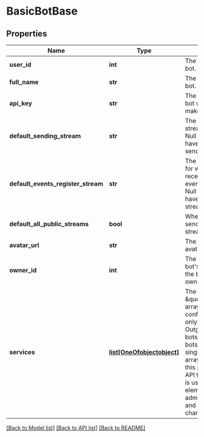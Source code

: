 # BasicBotBase


## Properties
Name | Type | Description | Notes
------------ | ------------- | ------------- | -------------
**user_id** | **int** | The user id of the bot.  | [optional] 
**full_name** | **str** | The full name of the bot.  | [optional] 
**api_key** | **str** | The API key of the bot which it uses to make API requests.  | [optional] 
**default_sending_stream** | **str** | The default sending stream of the bot. Null if the bot doesn&#39;t have a default sending stream.  | [optional] 
**default_events_register_stream** | **str** | The default stream for which the bot receives events/register data. Null if the bot doesn&#39;t have such a default stream.  | [optional] 
**default_all_public_streams** | **bool** | Whether the bot can send messages to all streams by default.  | [optional] 
**avatar_url** | **str** | The URL of the bot&#39;s avatar.  | [optional] 
**owner_id** | **int** | The user id of the bot&#39;s owner.  Null if the bot has no owner.  | [optional] 
**services** | [**list[OneOfobjectobject]**](OneOfobjectobject.md) | The \&quot;Services\&quot; array contains extra configuration fields only relevant for Outgoing webhook bots and Embedded bots.  It is always a single-element array.  We consider this part of the Zulip API to be unstable; it is used only for UI elements for administering bots and is likely to change.  | [optional] 

[[Back to Model list]](../README.md#documentation-for-models) [[Back to API list]](../README.md#documentation-for-api-endpoints) [[Back to README]](../README.md)


